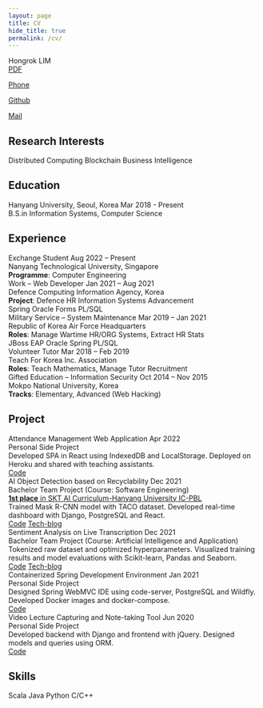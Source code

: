 ```yaml
---
layout: page
title: CV
hide_title: true
permalink: /cv/
---
```


<div class="cv-container">

<div class="header">
  <span>Hongrok LIM</span>
</div>

<div class="blocks">
  <a href="https://entuedu-my.sharepoint.com/:b:/g/personal/n2202351b_e_ntu_edu_sg/Eb_kgwW-fS5LgT3MKBvWHVQB9usbAcEKX3xRMeMaSjxABA?e=klcpaQ"
     target="_blank" rel="nofollow noopener noreferrer">PDF</a>

  <a href="tel:+82-10-5127-1526">Phone</a>

  <a href="https://github.com/{{ site.author.github }}"
     target="_blank" rel="nofollow noopener noreferrer">Github</a>

  <a href="mailto:hongrr123@hanyang.ac.kr">Mail</a>
</div>

<h2>Research Interests</h2>

<div class="blocks">
  <span>Distributed Computing</span>
  <span>Blockchain</span>
  <span>Business Intelligence</span>
</div>

<h2>Education</h2>

<div class="element">
  <div class="title">
    <span class="label">Hanyang University, Seoul, Korea</span>
    <span class="time">Mar 2018 - Present</span>
  </div>
  <div class="content">
    <div class="body">B.S.in Information Systems, Computer Science</div>
  </div>
</div>

<h2>Experience</h2>

<div class="element">
  <div class="title">
    <span class="label">Exchange Student</span>
    <span class="time">Aug 2022 – Present</span>
  </div>
  <div class="content">
    <div class="loc">Nanyang Technological University, Singapore</div>
    <div class="ul"><b>Programme</b>: Computer Engineering</div>
  </div>
</div>

<div class="element">
  <div class="title">
    <span class="label">Work – Web Developer</span>
    <span class="time">Jan 2021 – Aug 2021</span>
  </div>
  <div class="content">
    <div class="loc">Defence Computing Information Agency, Korea</div>
    <div class="ul"><b>Project</b>: Defence HR Information Systems Advancement</div>
    <div class="ul cards">
      <span>Spring</span>
      <span>Oracle Forms</span>
      <span>PL/SQL</span>
    </div>
  </div>
</div>

<div class="element">
  <div class="title">
    <span class="label">Military Service – System Maintenance</span>
    <span class="time">Mar 2019 – Jan 2021</span>
  </div>
  <div class="content">
    <div class="loc">Republic of Korea Air Force Headquarters</div>
    <div class="ul"><b>Roles</b>: Manage Wartime HR/ORG Systems, Extract HR Stats</div>
    <div class="ul cards">
      <span>JBoss EAP</span>
      <span>Oracle</span>
      <span>Spring</span>
      <span>PL/SQL</span>
    </div>
  </div>
</div>

<div class="element">
  <div class="title">
    <span class="label">Volunteer Tutor</span>
    <span class="time">Mar 2018 – Feb 2019</span>
  </div>
  <div class="content">
    <div class="loc">Teach For Korea Inc. Association</div>
    <div class="ul"><b>Roles</b>: Teach Mathematics, Manage Tutor Recruitment</div>
  </div>
</div>

<div class="element">
  <div class="title">
    <span class="label">Gifted Education – Information Security</span>
    <span class="time">Oct 2014 – Nov 2015</span>
  </div>
  <div class="content">
    <div class="loc">Mokpo National University, Korea</div>
    <div class="ul"><b>Tracks</b>: Elementary, Advanced (Web Hacking)</div>
  </div>
</div>

<h2>Project</h2>

<div class="element">
  <div class="title">
    <span class="label">Attendance Management Web Application</span>
    <span class="time">Apr 2022</span>
  </div>
  <div class="content">
    <div class="loc">Personal Side Project</div>
    <div class="ul">
      Developed SPA in React using IndexedDB and LocalStorage.
      Deployed on Heroku and shared with teaching assistants.
    </div>
    <div class="ul cards">
      <a href="https://github.com/hongroklim/quick-atnd"
         target="_blank" rel="nofollow noopener noreferrer">Code</a>
    </div>
  </div>
</div>

<div class="element">
  <div class="title">
    <span class="label">AI Object Detection based on Recyclability</span>
    <span class="time">Dec 2021</span>
  </div>
  <div class="content">
    <div class="loc">Bachelor Team Project (Course: Software Engineering)</div>
    <div class="ul"><u><b>1st place</b> in SKT AI Curriculum-Hanyang University IC-PBL</u></div>
    <div class="ul">Trained Mask R-CNN model with TACO dataset. Developed real-time dashboard with Django, PostgreSQL and React.</div>
    <div class="ul cards">
      <a href="https://github.com/2021hyt6-recyclingassistant/dashboard"
         target="_blank" rel="nofollow noopener noreferrer">Code</a>
      <a href="https://2021hyt6-techblog.github.io/projects-blog/se/"
         target="_blank" rel="nofollow noopener noreferrer">Tech-blog</a>
    </div>
  </div>
</div>

<div class="element">
  <div class="title">
    <span class="label">Sentiment Analysis on Live Transcription</span>
    <span class="time">Dec 2021</span>
  </div>
  <div class="content">
    <div class="loc">Bachelor Team Project (Course: Artificial Intelligence and Application)</div>
    <div class="ul">Tokenized raw dataset and optimized hyperparameters. Visualized training results and model evaluations with Scikit-learn, Pandas and Seaborn.</div>
    <div class="ul cards">
      <a href="https://github.com/2021hyt6-sentimentanalysis/sentiment_analysis_nb"
         target="_blank" rel="nofollow noopener noreferrer">Code</a>
      <a href="https://2021hyt6-techblog.github.io/projects-blog/ai/"
         target="_blank" rel="nofollow noopener noreferrer">Tech-blog</a>
    </div>
  </div>
</div>

<div class="element">
  <div class="title">
    <span class="label">Containerized Spring Development Environment</span>
    <span class="time">Jan 2021</span>
  </div>
  <div class="content">
    <div class="loc">Personal Side Project</div>
    <div class="ul">
      Designed Spring WebMVC IDE using code-server, PostgreSQL and Wildfly.
      Developed Docker images and docker-compose.
    </div>
    <div class="ul cards">
      <a href="https://github.com/hongroklim/ide-for-spring"
         target="_blank" rel="nofollow noopener noreferrer">Code</a>
    </div>
  </div>
</div>

<div class="element">
  <div class="title">
    <span class="label">Video Lecture Capturing and Note-taking Tool</span>
    <span class="time">Jun 2020</span>
  </div>
  <div class="content">
    <div class="loc">Personal Side Project</div>
    <div class="ul">
      Developed backend with Django and frontend with jQuery.
      Designed models and queries using ORM.
    </div>
    <div class="ul cards">
      <a href="https://github.com/hongroklim/learning-capture"
         target="_blank" rel="nofollow noopener noreferrer">Code</a>
    </div>
  </div>
</div>

<h2>Skills</h2>

<div class="blocks">
  <span>Scala</span>
  <span>Java</span>
  <span>Python</span>
  <span>C/C++</span>
</div>

</div>
